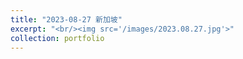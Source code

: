 ```yaml
---
title: "2023-08-27 新加坡"
excerpt: "<br/><img src='/images/2023.08.27.jpg'>"
collection: portfolio
---
```


